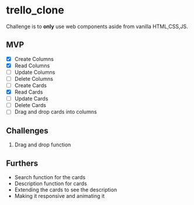 # trello_clone

Challenge is to **only** use web components aside from vanilla HTML,CSS,JS.

## MVP

 - [x] Create Columns
 - [x] Read Columns
 - [ ] Update Columns
 - [ ] Delete Columns
 - [ ] Create Cards
 - [x] Read Cards
 - [ ] Update Cards
 - [ ] Delete Cards
 - [ ] Drag and drop cards into columns

 ## Challenges

 1. Drag and drop function

 ## Furthers

 - Search function for the cards
 - Description function for cards
 - Extending the cards to see the description
 - Making it responsive and animating it



 
